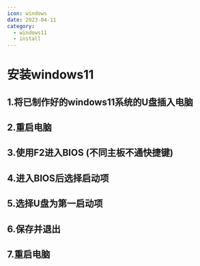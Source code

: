 ```yaml
---
icon: windows
date: 2023-04-11
category: 
  - windows11
  - install
---
```

# 安装windows11
## 1.将已制作好的windows11系统的U盘插入电脑
## 2.重启电脑
## 3.使用F2进入BIOS (不同主板不通快捷键)
## 4.进入BIOS后选择启动项
## 5.选择U盘为第一启动项
## 6.保存并退出
## 7.重启电脑
<ArtPlayer src="http://pan.brinish.eu.org:5206/f/yXCL/windows.mp4" type="video/mp4" />